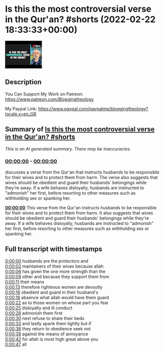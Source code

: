 # Is this the most controversial verse in the Qur'an? #shorts (2022-02-22 18:33:33+00:00)

![alt Is this the most controversial verse in the Qur'an? #shorts](kofEZyh678w.jpg "Is this the most controversial verse in the Qur'an? #shorts")

## Description

You Can Support My Work on Patreon:
https://www.patreon.com/Bloggingtheology

My Paypal Link: 
https://www.paypal.com/paypalme/bloggingtheology?locale.x=en_GB

## Summary of [Is this the most controversial verse in the Qur'an? #shorts](https://www.youtube.com/watch?v=kofEZyh678w)


*This is an AI generated summary. There may be inaccuracies. [](/)*

### [00:00:00](https://www.youtube.com/watch?v=kofEZyh678w&t=0) - [00:00:00](https://www.youtube.com/watch?v=kofEZyh678w&t=0)

 discusses a verse from the Qur'an that instructs husbands to be responsible for their wives and to protect them from harm. The verse also suggests that wives should be obedient and guard their husbands' belongings while they're away. If a wife behaves disloyally, husbands are instructed to "admonish" her first, before resorting to other measures such as withholding sex or spanking her.

**[00:00:00](https://www.youtube.com/watch?v=kofEZyh678w&t=0)** This verse from the Qur'an instructs husbands to be responsible for their wives and to protect them from harm. It also suggests that wives should be obedient and guard their husbands' belongings while they're away. If a wife behaves disloyally, husbands are instructed to "admonish" her first, before resorting to other measures such as withholding sex or spanking her.

## Full transcript with timestamps

[0:00:00](https://youtu.be/kofEZyh678w?t=0) husbands are the protectors and  
[0:00:02](https://youtu.be/kofEZyh678w?t=2) maintainers of their wives because allah  
[0:00:06](https://youtu.be/kofEZyh678w?t=6) has given the one more strength than the  
[0:00:09](https://youtu.be/kofEZyh678w?t=9) other and because they support them from  
[0:00:11](https://youtu.be/kofEZyh678w?t=11) their means  
[0:00:13](https://youtu.be/kofEZyh678w?t=13) therefore righteous women are devoutly  
[0:00:16](https://youtu.be/kofEZyh678w?t=16) obedient and guard in their husband's  
[0:00:18](https://youtu.be/kofEZyh678w?t=18) absence what allah would have them guard  
[0:00:22](https://youtu.be/kofEZyh678w?t=22) as to those women on whose part you fear  
[0:00:25](https://youtu.be/kofEZyh678w?t=25) disloyalty and ill conduct  
[0:00:28](https://youtu.be/kofEZyh678w?t=28) admonish them first  
[0:00:30](https://youtu.be/kofEZyh678w?t=30) next refuse to share their beds  
[0:00:33](https://youtu.be/kofEZyh678w?t=33) and lastly spank them lightly but if  
[0:00:36](https://youtu.be/kofEZyh678w?t=36) they return to obedience seek not  
[0:00:39](https://youtu.be/kofEZyh678w?t=39) against the means of annoyance  
[0:00:42](https://youtu.be/kofEZyh678w?t=42) for allah is most high great above you  
[0:00:47](https://youtu.be/kofEZyh678w?t=47) all  

